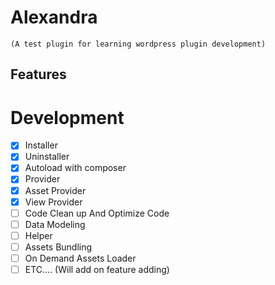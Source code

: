 # Alexandra 
```(A test plugin for learning wordpress plugin development)```

## Features


# Development
- [x] Installer
- [x] Uninstaller
- [x] Autoload with composer
- [x] Provider
 - [x] Asset Provider
 -[x] View Provider
- [ ] Code Clean up And Optimize Code
- [ ] Data Modeling
- [ ] Helper
- [ ] Assets Bundling
- [ ] On Demand Assets Loader
- [ ] ETC.... (Will add on feature adding)
